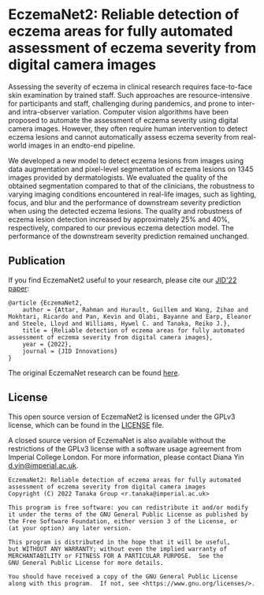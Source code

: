 # EczemaNet2: Reliable detection of eczema areas for fully automated assessment of eczema severity from digital camera images

Assessing the severity of eczema in clinical research requires face-to-face skin examination
by trained staff. Such approaches are resource-intensive for participants and staff,
challenging during pandemics, and prone to inter- and intra-observer variation. Computer
vision algorithms have been proposed to automate the assessment of eczema severity using
digital camera images. However, they often require human intervention to detect eczema
lesions and cannot automatically assess eczema severity from real-world images in an endto-end pipeline.

We developed a new model to detect eczema lesions from images using data augmentation
and pixel-level segmentation of eczema lesions on 1345 images provided by dermatologists.
We evaluated the quality of the obtained segmentation compared to that of the clinicians,
the robustness to varying imaging conditions encountered in real-life images, such as
lighting, focus, and blur and the performance of downstream severity prediction when using
the detected eczema lesions. The quality and robustness of eczema lesion detection
increased by approximately 25% and 40%, respectively, compared to our previous eczema
detection model. The performance of the downstream severity prediction remained
unchanged.

## Publication

If you find EczemaNet2 useful to your research, please cite our [JID'22 paper](https://www.medrxiv.org/content/10.1101/2022.11.05.22281951v1.full.pdf):
```
@article {EczemaNet2,
	author = {Attar, Rahman and Hurault, Guillem and Wang, Zihao and Mokhtari, Ricardo and Pan, Kevin and Olabi, Bayanne and Earp, Eleanor and Steele, Lloyd and Williams, Hywel C. and Tanaka, Reiko J.},
	title = {Reliable detection of eczema areas for fully automated assessment of eczema severity from digital camera images},
	year = {2022},
	journal = {JID Innovations}
}
```

The original EczemaNet research can be found [here](https://github.com/Tanaka-Group/EczemaNet).

## License
This open source version of EczemaNet2 is licensed under the GPLv3 license, which can be found in the [LICENSE](/LICENSE) file.

A closed source version of EczemaNet is also available without the restrictions of the GPLv3 license with a software usage agreement from Imperial College London. For more information, please contact Diana Yin <d.yin@imperial.ac.uk>.

```
EczemaNet2: Reliable detection of eczema areas for fully automated
assessment of eczema severity from digital camera images
Copyright (C) 2022 Tanaka Group <r.tanaka@imperial.ac.uk>

This program is free software: you can redistribute it and/or modify
it under the terms of the GNU General Public License as published by
the Free Software Foundation, either version 3 of the License, or
(at your option) any later version.

This program is distributed in the hope that it will be useful,
but WITHOUT ANY WARRANTY; without even the implied warranty of
MERCHANTABILITY or FITNESS FOR A PARTICULAR PURPOSE.  See the
GNU General Public License for more details.

You should have received a copy of the GNU General Public License
along with this program.  If not, see <https://www.gnu.org/licenses/>.

```